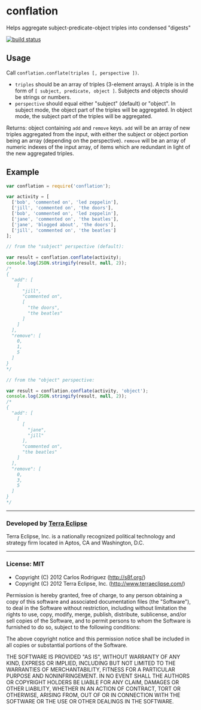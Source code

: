 conflation
==========

Helps aggregate subject-predicate-object triples into condensed &quot;digests&quot;

[![build status](https://secure.travis-ci.org/carlos8f/conflation.png)](http://travis-ci.org/carlos8f/conflation)

Usage
-----

Call `conflation.conflate(triples [, perspective ])`.

- `triples` should be an array of triples (3-element arrays). A triple is in the
  form of `[ subject, predicate, object ]`. Subjects and objects should be strings
  or numbers.
- `perspective` should equal either "subject" (default) or "object". In subject
  mode, the object part of the triples will be aggregated. In object mode, the
  subject part of the triples will be aggregated.

Returns: object containing `add` and `remove` keys. `add` will be an array of
new triples aggregated from the input, with either the subject or object portion
being an array (depending on the perspective). `remove` will be an array of
numeric indexes of the input array, of items which are redundant in light of the
new aggregated triples.

## Example

```js
var conflation = require('conflation');

var activity = [
  ['bob', 'commented on', 'led zeppelin'],
  ['jill', 'commented on', 'the doors'],
  ['bob', 'commented on', 'led zeppelin'],
  ['jane', 'commented on', 'the beatles'],
  ['jane', 'blogged about', 'the doors'],
  ['jill', 'commented on', 'the beatles']
];

// from the "subject" perspective (default):

var result = conflation.conflate(activity);
console.log(JSON.stringify(result, null, 2));
/*
{
  "add": [
    [
      "jill",
      "commented on",
      [
        "the doors",
        "the beatles"
      ]
    ]
  ],
  "remove": [
    0,
    1,
    5
  ]
}
*/

// from the "object" perspective:

var result = conflation.conflate(activity, 'object');
console.log(JSON.stringify(result, null, 2));
/*
{
  "add": [
    [
      [
        "jane",
        "jill"
      ],
      "commented on",
      "the beatles"
    ]
  ],
  "remove": [
    0,
    3,
    5
  ]
}
*/
```

- - -

### Developed by [Terra Eclipse](http://www.terraeclipse.com)
Terra Eclipse, Inc. is a nationally recognized political technology and
strategy firm located in Aptos, CA and Washington, D.C.

- - -

### License: MIT

- Copyright (C) 2012 Carlos Rodriguez (http://s8f.org/)
- Copyright (C) 2012 Terra Eclipse, Inc. (http://www.terraeclipse.com/)

Permission is hereby granted, free of charge, to any person obtaining a copy
of this software and associated documentation files (the &quot;Software&quot;), to deal
in the Software without restriction, including without limitation the rights
to use, copy, modify, merge, publish, distribute, sublicense, and/or sell
copies of the Software, and to permit persons to whom the Software is furnished
to do so, subject to the following conditions:

The above copyright notice and this permission notice shall be included in
all copies or substantial portions of the Software.

THE SOFTWARE IS PROVIDED &quot;AS IS&quot;, WITHOUT WARRANTY OF ANY KIND, EXPRESS OR
IMPLIED, INCLUDING BUT NOT LIMITED TO THE WARRANTIES OF MERCHANTABILITY,
FITNESS FOR A PARTICULAR PURPOSE AND NONINFRINGEMENT. IN NO EVENT SHALL THE
AUTHORS OR COPYRIGHT HOLDERS BE LIABLE FOR ANY CLAIM, DAMAGES OR OTHER
LIABILITY, WHETHER IN AN ACTION OF CONTRACT, TORT OR OTHERWISE, ARISING FROM,
OUT OF OR IN CONNECTION WITH THE SOFTWARE OR THE USE OR OTHER DEALINGS IN THE
SOFTWARE.